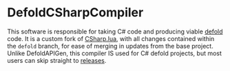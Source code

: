 # DefoldCSharpCompiler

This software is responsible for taking C# code and producing viable [defold](https://defold.com/) code.  It is a custom fork of [CSharp.lua](https://github.com/yanghuan/CSharp.lua), with all changes contained within the `defold` branch, for ease of merging in updates from the base project.  Unlike DefoldAPIGen, this compiler IS used for C# defold projects, but most users can skip straight to [releases](https://github.com/RealityStop/DefoldCSharpCompiler/releases).

